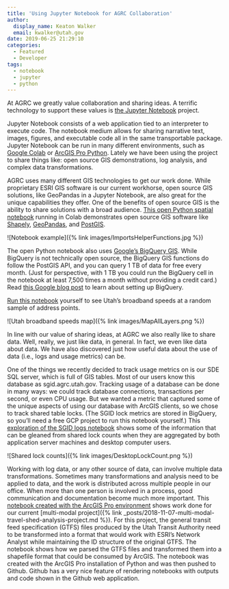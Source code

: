 ```yaml
---
title: 'Using Jupyter Notebook for AGRC Collaboration'
author:
  display_name: Keaton Walker
  email: kwalker@utah.gov
date: 2019-06-25 21:29:10
categories:
  - Featured
  - Developer
tags:
  - notebook
  - jupyter
  - python
---
```


At AGRC we greatly value collaboration and sharing ideas. A terrific technology to support these values is [the Jupyter Notebook](https://jupyter.org/) project.

Jupyter Notebook consists of a web application tied to an interpreter to execute code. The notebook medium allows for sharing narrative text, images, figures, and executable code all in the same transportable package. Jupyter Notebook can be run in many different environments, such as  [Google Colab](https://colab.research.google.com/) or [ArcGIS Pro Python](https://developers.arcgis.com/python/guide/using-the-jupyter-notebook-environment/). Lately we have been using the project to share things like: open source GIS demonstrations, log analysis, and complex data transformations.

AGRC uses many different GIS technologies to get our work done. While proprietary ESRI GIS software is our current workhorse, open source GIS solutions, like GeoPandas in a Jupyter Notebook, are also great for the unique capabilities they offer. One of the benefits of open source GIS is the ability to share solutions with a broad audience. [This open Python spatial notebook](https://colab.research.google.com/drive/1J9ewT7qP8JDAuyYIuJVR-9K-l2phpcce) running in Colab demonstrates open source GIS software like [Shapely](https://shapely.readthedocs.io/en/stable/manual.html), [GeoPandas](https://geopandas.org/mapping.html), and [PostGIS](https://postgis.net/).

![Notebook example]({% link images/ImportsHelperFunctions.jpg %})

The open Python notebook also uses [Google’s BigQuery GIS](https://cloud.google.com/bigquery/docs/gis-intro). While BigQuery is not technically open source, the BigQuery GIS functions do follow the PostGIS API, and you can query 1 TB of data for free every month. (Just for perspective, with 1 TB you could run the BigQuery cell in the notebook at least 7,500 times a month without providing a credit card.) Read [this Google blog post](https://cloud.google.com/blog/products/data-analytics/query-without-a-credit-card-introducing-bigquery-sandbox) to learn about setting up BigQuery.

[Run this notebook](https://colab.research.google.com/drive/1J9ewT7qP8JDAuyYIuJVR-9K-l2phpcce) yourself to see Utah’s broadband speeds at a random sample of address points.

![Utah broadband speeds map]({% link images/MapAllLayers.png %})

In line with our value of sharing ideas, at AGRC we also really like to share data. Well, really, we just like data, in general. In fact, we even like data about data. We have also discovered just how useful data about the use of data (i.e., logs and usage metrics) can be.

One of the things we recently decided to track usage metrics on is our SDE SQL server, which  is full of GIS tables. Most of our users know this database as sgid.agrc.utah.gov. Tracking usage of a database can be done in many ways: we could track database connections, transactions per second, or even CPU usage. But we wanted a metric that captured some of the unique aspects of using our database with ArcGIS clients, so we chose to track shared table locks. (The SGID lock metrics are stored in BigQuery, so you’ll need a free GCP project to run this notebook yourself.) This [exploration of the SGID logs notebook](https://colab.research.google.com/drive/1kgm0GRyNR80tSeSJVnKQbZVXS_Ytr5S1) shows some of the information that can be gleaned from shared lock counts when they are aggregated by both application server machines and desktop computer users.

![Shared lock counts]({% link images/DesktopLockCount.png %})

Working with log data, or any other source of data, can involve multiple data transformations. Sometimes many transformations and analysis need to be applied to data, and the work is distributed across multiple people in our office. When more than one person is involved in a process, good communication and documentation become much more important. This [notebook created with the ArcGIS Pro environment](https://github.com/keatonwalker/multimodal/blob/master/gtfs_parsing/trip_stops.ipynb) shows work done for our current [multi-modal project]({% link _posts/2018-11-07-multi-modal-travel-shed-analysis-project.md %}). For this project, the general transit feed specification (GTFS) files produced by the Utah Transit Authority need to be transformed into a format that would work with ESRI’s Network Analyst while maintaining the ID structure of the original GTFS. The notebook shows how we parsed the GTFS files and transformed them into a shapefile format that could be consumed by ArcGIS. The notebook was created with the ArcGIS Pro installation of Python and was then pushed to Github. Github has a very nice feature of rendering notebooks with outputs and code shown in the Github web application.

